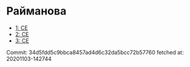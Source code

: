 # Райманова
- [1: CE](1.md)
- [2: CE](2.md)
- [3: CE](3.md)

Commit: 34d5fdd5c9bbca8457ad4d6c32da5bcc72b57760
 fetched at: 20201103-142744
